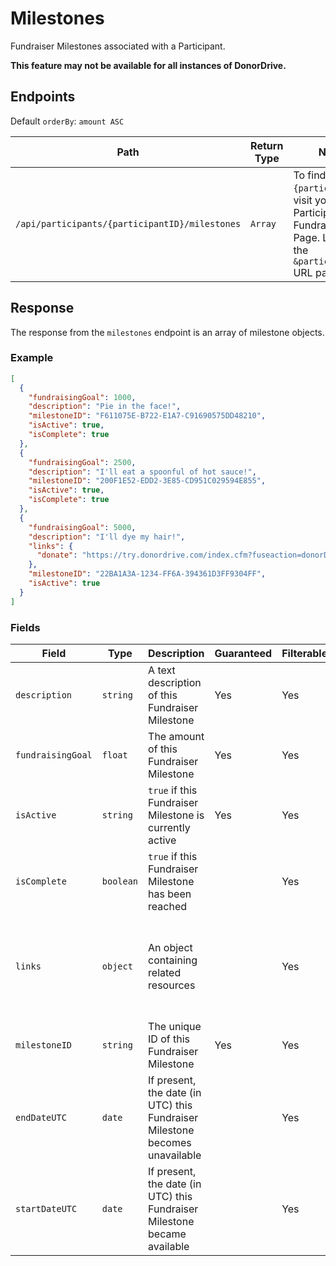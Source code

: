 # Milestones

Fundraiser Milestones associated with a Participant.

**This feature may not be available for all instances of DonorDrive.**

## Endpoints

Default `orderBy`: `amount ASC`

|Path|Return Type|Notes|
|---|---|---|
|`/api/participants/{participantID}/milestones`|`Array`|To find `{participantID}`, visit your Participant's Fundraising Page. Look for the `&participantID=` URL parameter.|

## Response

The response from the `milestones` endpoint is an array of milestone objects.

### Example

```json
[
  {
    "fundraisingGoal": 1000,
    "description": "Pie in the face!",
    "milestoneID": "F611075E-B722-E1A7-C91690575DD48210",
    "isActive": true,
    "isComplete": true
  },
  {
    "fundraisingGoal": 2500,
    "description": "I'll eat a spoonful of hot sauce!",
    "milestoneID": "200F1E52-EDD2-3E85-CD951C029594E855",
    "isActive": true,
    "isComplete": true
  },
  {
    "fundraisingGoal": 5000,
    "description": "I'll dye my hair!",
    "links": {
      "donate": "https://try.donordrive.com/index.cfm?fuseaction=donorDrive.participant&participantID=15882&donationAmount=401.50#donate"
    },
    "milestoneID": "22BA1A3A-1234-FF6A-394361D3FF9304FF",
    "isActive": true
  }
]
```

### Fields

|Field|Type|Description|Guaranteed|Filterable|Notes|
|---|---|---|---|---|---|
|`description`|`string`|A text description of this Fundraiser Milestone|Yes|Yes||
|`fundraisingGoal`|`float`|The amount of this Fundraiser Milestone|Yes|Yes||
|`isActive`|`string`|`true` if this Fundraiser Milestone is currently active|Yes|Yes|Added: 1.2|
|`isComplete`|`boolean`|`true` if this Fundraiser Milestone has been reached||Yes||
|`links`|`object`|An object containing related resources||Yes|`donate`: URL to donate the exact amount to reach Fundraiser Milestone|
|`milestoneID`|`string`|The unique ID of this Fundraiser Milestone|Yes|Yes||
|`endDateUTC`|`date`|If present, the date (in UTC) this Fundraiser Milestone becomes unavailable||Yes|ISO-8601 format|
|`startDateUTC`|`date`|If present, the date (in UTC) this Fundraiser Milestone became available||Yes|ISO-8601 format|
